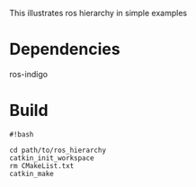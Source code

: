 This illustrates ros hierarchy in simple examples

# Dependencies #
ros-indigo

# Build #

```
#!bash

cd path/to/ros_hierarchy
catkin_init_workspace
rm CMakeList.txt
catkin_make
```